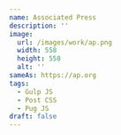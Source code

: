 ```yaml
---
name: Associated Press
description: ''
image:
  url: /images/work/ap.png
  width: 558
  height: 558
  alt: ''
sameAs: https://ap.org
tags:
  - Gulp JS
  - Post CSS
  - Pug JS
draft: false
---
```

